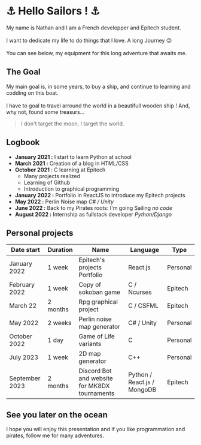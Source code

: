 # ⚓ Hello Sailors ! ⚓

My name is Nathan and I am a French developper and Epitech student.\
\
I want to dedicate my life to do things that I love. A long Journey 😜\
\
You can see below, my equipment for this long adventure that awaits me.

## The Goal
My main goal is, in some years, to buy a ship, and continue to learning and codding on this boat.\
\
I have to goal to travel arround the world in a beautifull wooden ship ! And, why not, found some treasurs...

> I don't target the moon, I target the world.

## Logbook

- **January 2021 :** I start to learn Python at school
- **March 2021 :** Creation of a blog in HTML/CSS
- **October 2021** : C learning at Epitech
  - Many projects realized
  - Learning of Github
  - Introduction to graphical programming
- **January 2022 :** Portfolio in ReactJS to introduce my Epitech projects
- **May 2022 :** Perlin Noise map *C# / Unity*
- **June 2022 :** Back to my Pirates roots: I'm going Sailing *no code*
- **August 2022 :** Internship as fullstack developer *Python/Django*

## Personal projects

Date start | Duration | Name | Language | Type
---------- | -------- | ---- | -------- | ----
January 2022 | 1 week | Epitech's projects Portfolio | React.js | Personal
February 2022 | 1 week | Copy of sokoban game | C / Ncurses | Epitech
March 22 | 2 months | Rpg graphical project | C / CSFML | Epitech
May 2022 | 2 weeks | Perlin noise map generator | C# / Unity | Personal
October 2022 | 1 day | Game of Life variants | C | Personal 
July 2023 | 1 week | 2D map generator | C++ | Personal 
September 2023 | 2 months | Discord Bot and website for MK8DX tournaments | Python / React.js / MongoDB | Epitech

## See you later on the ocean

I hope you will enjoy this presentation and if you like programmation and pirates, follow me for many adventures.
